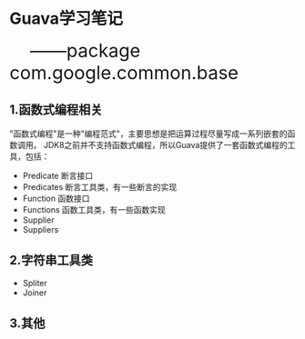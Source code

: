 # Guava学习笔记
<label style="font-size:32px">&nbsp;&nbsp;&nbsp;&nbsp;——package com.google.common.base</label>

1.函数式编程相关
----------------------------------------
"函数式编程"是一种"编程范式"，主要思想是把运算过程尽量写成一系列嵌套的函数调用。
JDK8之前并不支持函数式编程，所以Guava提供了一套函数式编程的工具，包括：
* Predicate  断言接口
* Predicates 断言工具类，有一些断言的实现
* Function   函数接口
* Functions  函数工具类，有一些函数实现
* Supplier
* Suppliers

2.字符串工具类
----------------------------------------
* Spliter
* Joiner

3.其他
----------------------------------------